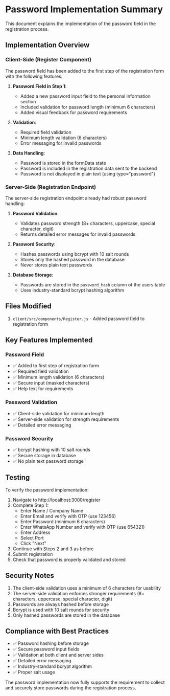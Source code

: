 # Password Implementation Summary

This document explains the implementation of the password field in the registration process.

## Implementation Overview

### Client-Side (Register Component)
The password field has been added to the first step of the registration form with the following features:

1. **Password Field in Step 1**:
   - Added a new password input field to the personal information section
   - Included validation for password length (minimum 6 characters)
   - Added visual feedback for password requirements

2. **Validation**:
   - Required field validation
   - Minimum length validation (6 characters)
   - Error messaging for invalid passwords

3. **Data Handling**:
   - Password is stored in the formData state
   - Password is included in the registration data sent to the backend
   - Password is not displayed in plain text (using type="password")

### Server-Side (Registration Endpoint)
The server-side registration endpoint already had robust password handling:

1. **Password Validation**:
   - Validates password strength (8+ characters, uppercase, special character, digit)
   - Returns detailed error messages for invalid passwords

2. **Password Security**:
   - Hashes passwords using bcrypt with 10 salt rounds
   - Stores only the hashed password in the database
   - Never stores plain text passwords

3. **Database Storage**:
   - Passwords are stored in the `password_hash` column of the users table
   - Uses industry-standard bcrypt hashing algorithm

## Files Modified

1. `client/src/components/Register.js` - Added password field to registration form

## Key Features Implemented

### Password Field
- ✅ Added to first step of registration form
- ✅ Required field validation
- ✅ Minimum length validation (6 characters)
- ✅ Secure input (masked characters)
- ✅ Help text for requirements

### Password Validation
- ✅ Client-side validation for minimum length
- ✅ Server-side validation for strength requirements
- ✅ Detailed error messaging

### Password Security
- ✅ bcrypt hashing with 10 salt rounds
- ✅ Secure storage in database
- ✅ No plain text password storage

## Testing

To verify the password implementation:

1. Navigate to http://localhost:3000/register
2. Complete Step 1:
   - Enter Name / Company Name
   - Enter Email and verify with OTP (use 123456)
   - Enter Password (minimum 6 characters)
   - Enter WhatsApp Number and verify with OTP (use 654321)
   - Enter Address
   - Select Port
   - Click "Next"
3. Continue with Steps 2 and 3 as before
4. Submit registration
5. Check that password is properly validated and stored

## Security Notes

1. The client-side validation uses a minimum of 6 characters for usability
2. The server-side validation enforces stronger requirements (8+ characters, uppercase, special character, digit)
3. Passwords are always hashed before storage
4. Bcrypt is used with 10 salt rounds for security
5. Only hashed passwords are stored in the database

## Compliance with Best Practices

- ✅ Password hashing before storage
- ✅ Secure password input fields
- ✅ Validation at both client and server sides
- ✅ Detailed error messaging
- ✅ Industry-standard bcrypt algorithm
- ✅ Proper salt usage

The password implementation now fully supports the requirement to collect and securely store passwords during the registration process.